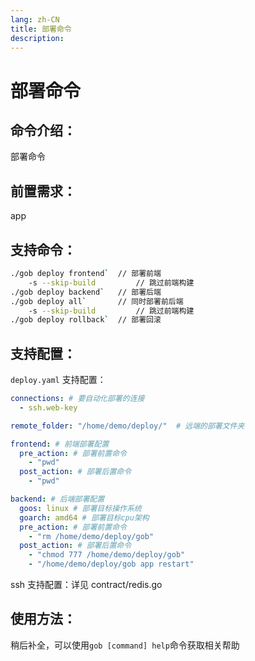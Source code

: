 ```yaml
---
lang: zh-CN
title: 部署命令
description:
---
```

# 部署命令

## 命令介绍：
部署命令
## 前置需求：
app
## 支持命令：
```sh
./gob deploy frontend`	// 部署前端
	-s --skip-build     	// 跳过前端构建
./gob deploy backend`	// 部署后端
./gob deploy all`		// 同时部署前后端
	-s --skip-build     	// 跳过前端构建
./gob deploy rollback`	// 部署回滚
```
## 支持配置：
`deploy.yaml` 支持配置：
```yaml
connections: # 要自动化部署的连接
  - ssh.web-key

remote_folder: "/home/demo/deploy/"  # 远端的部署文件夹

frontend: # 前端部署配置
  pre_action: # 部署前置命令
	- "pwd"
  post_action: # 部署后置命令
	- "pwd"

backend: # 后端部署配置
  goos: linux # 部署目标操作系统
  goarch: amd64 # 部署目标cpu架构
  pre_action: # 部署前置命令
	- "rm /home/demo/deploy/gob"
  post_action: # 部署后置命令
	- "chmod 777 /home/demo/deploy/gob"
	- "/home/demo/deploy/gob app restart"
```
ssh 支持配置：详见 contract/redis.go

## 使用方法：
稍后补全，可以使用`gob [command] help`命令获取相关帮助
